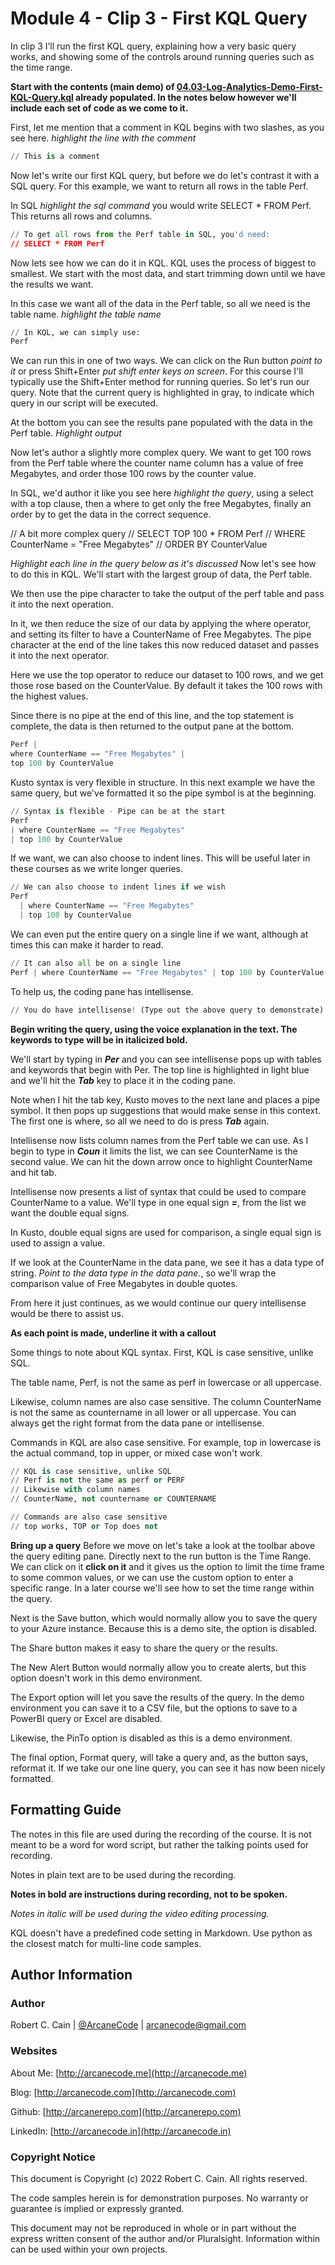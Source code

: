 # Module 4 - Clip 3 - First KQL Query

In clip 3 I’ll run the first KQL query, explaining how a very basic query works, and showing some of the controls around running queries such as the time range.

**Start with the contents (main demo) of [04.03-Log-Analytics-Demo-First-KQL-Query.kql](04.03-Log-Analytics-Demo-First-KQL-Query.kql) already populated. In the notes below however we'll include each set of code as we come to it.**

First, let me mention that a comment in KQL begins with two slashes, as you see here. _highlight the line with the comment_

```python
// This is a comment
```

Now let's write our first KQL query, but before we do let's contrast it with a SQL query. For this example, we want to return all rows in the table Perf.

In SQL _highlight the sql command_ you would write SELECT * FROM Perf. This returns all rows and columns.

```python
// To get all rows from the Perf table in SQL, you'd need:
// SELECT * FROM Perf
```

Now lets see how we can do it in KQL. KQL uses the process of biggest to smallest. We start with the most data, and start trimming down until we have the results we want.

In this case we want all of the data in the Perf table, so all we need is the table name. _highlight the table name_

```python
// In KQL, we can simply use:
Perf
```

We can run this in one of two ways. We can click on the Run button _point to it_ or press Shift+Enter _put shift enter keys on screen_. For this course I'll typically use the Shift+Enter method for running queries. So let's run our query. Note that the current query is highlighted in gray, to indicate which query in our script will be executed.

At the bottom you can see the results pane populated with the data in the Perf table. _Highlight output_

Now let's author a slightly more complex query. We want to get 100 rows from the Perf table where the counter name column has a value of free Megabytes, and order those 100 rows by the counter value.

In SQL, we'd author it like you see here _highlight the query_, using a select with a top clause, then a where to get only the free Megabytes, finally an order by to get the data in the correct sequence.

// A bit more complex query
// SELECT TOP 100 * FROM Perf
// WHERE CounterName = "Free Megabytes"
// ORDER BY CounterValue

_Highlight each line in the query below as it's discussed_
Now let's see how to do this in KQL. We'll start with the largest group of data, the Perf table.

We then use the pipe character to take the output of the perf table and pass it into the next operation.

In it, we then reduce the size of our data by applying the where operator, and setting its filter to have a CounterName of Free Megabytes. The pipe character at the end of the line takes this now reduced dataset and passes it into the next operator.

Here we use the top operator to reduce our dataset to 100 rows, and we get those rose based on the CounterValue. By default it takes the 100 rows with the highest values.

Since there is no pipe at the end of this line, and the top statement is complete, the data is then returned to the output pane at the bottom.

```python
Perf |
where CounterName == "Free Megabytes" |
top 100 by CounterValue
```

Kusto syntax is very flexible in structure. In this next example we have the same query, but we've formatted it so the pipe symbol is at the beginning.

```python
// Syntax is flexible - Pipe can be at the start
Perf
| where CounterName == "Free Megabytes"
| top 100 by CounterValue
```

If we want, we can also choose to indent lines. This will be useful later in these courses as we write longer queries.

```python
// We can also choose to indent lines if we wish
Perf
  | where CounterName == "Free Megabytes"
  | top 100 by CounterValue
```

We can even put the entire query on a single line if we want, although at times this can make it harder to read.

```python
// It can also all be on a single line
Perf | where CounterName == "Free Megabytes" | top 100 by CounterValue
```

To help us, the coding pane has intellisense.

```python
// You do have intellisense! (Type out the above query to demonstrate)
```

**Begin writing the query, using the voice explanation in the text. The keywords to type will be in italicized bold.**

We'll start by typing in _**Per**_ and you can see intellisense pops up with tables and keywords that begin with Per. The top line is highlighted in light blue and we'll hit the _**Tab**_ key to place it in the coding pane.

Note when I hit the tab key, Kusto moves to the next lane and places a pipe symbol. It then pops up suggestions that would make sense in this context. The first one is where, so all we need to do is press _**Tab**_ again.

Intellisense now lists column names from the Perf table we can use. As I begin to type in _**Coun**_ it limits the list, we can see CounterName is the second value. We can hit the down arrow once to highlight CounterName and hit tab.

Intellisense now presents a list of syntax that could be used to compare CounterName to a value. We'll type in one equal sign _**=**_, from the list we want the double equal signs.

In Kusto, double equal signs are used for comparison, a single equal sign is used to assign a value.

If we look at the CounterName in the data pane, we see it has a data type of string. _Point to the data type in the data pane._, so we'll wrap the comparison value of Free Megabytes in double quotes.

From here it just continues, as we would continue our query intellisense would be there to assist us.

**As each point is made, underline it with a callout**

Some things to note about KQL syntax. First, KQL is case sensitive, unlike SQL.

The table name, Perf, is not the same as perf in lowercase or all uppercase.

Likewise, column names are also case sensitive. The column CounterName is not the same as countername in all lower or all uppercase. You can always get the right format from the data pane or intellisense.

Commands in KQL are also case sensitive. For example, top in lowercase is the actual command, top in upper, or mixed case won't work.

```python
// KQL is case sensitive, unlike SQL
// Perf is not the same as perf or PERF
// Likewise with column names
// CounterName, not countername or COUNTERNAME

// Commands are also case sensitive
// top works, TOP or Top does not
```

**Bring up a query**
Before we move on let's take a look at the toolbar above the query editing pane. Directly next to the run button is the Time Range. We can click on it **click on it** and it gives us the option to limit the time frame to some common values, or we can use the custom option to enter a specific range. In a later course we'll see how to set the time range within the query.

Next is the Save button, which would normally allow you to save the query to your Azure instance. Because this is a demo site, the option is disabled.

The Share button makes it easy to share the query or the results.

The New Alert Button would normally allow you to create alerts, but this option doesn't work in this demo environment.

The Export option will let you save the results of the query. In the demo environment you can save it to a CSV file, but the options to save to a PowerBI query or Excel are disabled.

Likewise, the PinTo option is disabled as this is a demo environment.

The final option, Format query, will take a query and, as the button says, reformat it. If we take our one line query, you can see it has now been nicely formatted.

## Formatting Guide

The notes in this file are used during the recording of the course. It is not meant to be a word for word script, but rather the talking points used for recording.

Notes in plain text are to be used during the recording.

**Notes in bold are instructions during recording, not to be spoken.**

_Notes in italic will be used during the video editing processing._

KQL doesn't have a predefined code setting in Markdown. Use python as the closest match for multi-line code samples.

## Author Information

### Author

Robert C. Cain | [@ArcaneCode](https://twitter.com/arcanecode) | arcanecode@gmail.com

### Websites

About Me: [http://arcanecode.me](http://arcanecode.me)

Blog: [http://arcanecode.com](http://arcanecode.com)

Github: [http://arcanerepo.com](http://arcanerepo.com)

LinkedIn: [http://arcanecode.in](http://arcanecode.in)

### Copyright Notice

This document is Copyright (c) 2022 Robert C. Cain. All rights reserved.

The code samples herein is for demonstration purposes. No warranty or guarantee is implied or expressly granted.

This document may not be reproduced in whole or in part without the express written consent of the author and/or Pluralsight. Information within can be used within your own projects.
